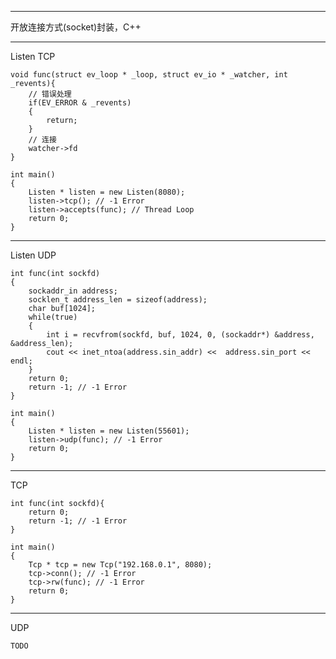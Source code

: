 -----------------------------------  
开放连接方式(socket)封装，C++

-----------------------------------  
Listen TCP

	void func(struct ev_loop * _loop, struct ev_io * _watcher, int _revents){
		// 错误处理
		if(EV_ERROR & _revents)
		{
			return;
		}
		// 连接
		watcher->fd
	}

	int main()
	{
		Listen * listen = new Listen(8080);
		listen->tcp(); // -1 Error
		listen->accepts(func); // Thread Loop
		return 0;
	}

-----------------------------------  
Listen UDP

	int func(int sockfd)
	{
		sockaddr_in address;
		socklen_t address_len = sizeof(address);
		char buf[1024];			
		while(true)
		{
			int i = recvfrom(sockfd, buf, 1024, 0, (sockaddr*) &address, &address_len);
			cout << inet_ntoa(address.sin_addr) <<  address.sin_port << endl;
		}
		return 0;
		return -1; // -1 Error
	}

	int main()
	{
		Listen * listen = new Listen(55601);
		listen->udp(func); // -1 Error
		return 0;
	}

-----------------------------------  
TCP

	int func(int sockfd){
		return 0;
		return -1; // -1 Error
	}

	int main()
	{
		Tcp * tcp = new Tcp("192.168.0.1", 8080);
		tcp->conn(); // -1 Error
		tcp->rw(func); // -1 Error
		return 0;
	}

-----------------------------------  
UDP

	TODO

